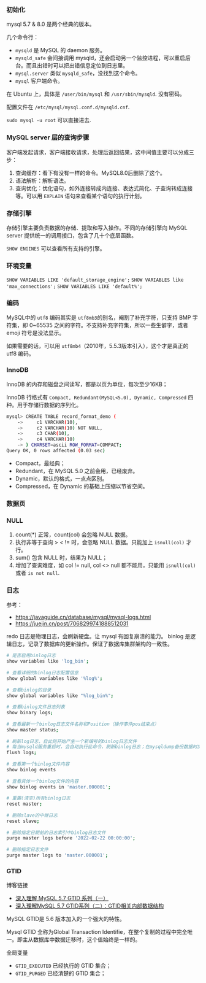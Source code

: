 
### 初始化

mysql 5.7 & 8.0 是两个经典的版本。

几个命令行：
- `mysqld` 是 MySQL 的 daemon 服务。
- `mysqld_safe` 会间接调用 mysqld，还会启动另一个监控进程，可以重启后台。而且出错时可以把出错信息定位到日志里。
- `mysql.server` 类似 `mysqld_safe`，没找到这个命令。
- `mysql` 客户端命令。

在 Ubuntu 上，具体是 `/user/bin/mysql` 和 `/usr/sbin/mysqld`. 没有密码。

配置文件在 `/etc/mysql/mysql.conf.d/mysqld.cnf`.

`sudo mysql -u root` 可以直接进去.

### MySQL server 层的查询步骤
客户端发起请求，客户端接收请求，处理后返回结果，这中间值主要可以分成三步：
1. 查询缓存：看下有没有一样的命令。MySQL8.0后删除了这个。
2. 语法解析：解析语法。
3. 查询优化：优化语句，如外连接转成内连接、表达式简化、子查询转成连接等。可以用 `EXPLAIN` 语句来查看某个语句的执行计划。

### 存储引擎
存储引擎主要负责数据的存储、提取和写入操作。不同的存储引擎向 MySQL server 提供统一的调用接口，包含了几十个底层函数。

`SHOW ENGINES` 可以查看所有支持的引擎。


### 环境变量
`SHOW VARIABLES LIKE 'default_storage_engine';`
`SHOW VARIABLES like 'max_connections';`
`SHOW VARIABLES LIKE 'default%';`

### 编码
MySQL中的 `utf8` 编码其实是 `utf8mb3`的别名，阉割了补充字符，只支持 BMP 字符集，即 0~65535 之间的字符。不支持补充字符集，所以一些生僻字，或者 emoji 符号是没法显示。

如果需要的话，可以用 `utf8mb4`（2010年，5.5.3版本引入），这个才是真正的 utf8 编码。

### InnoDB
InnoDB 的内存和磁盘之间读写，都是以页为单位，每次至少16KB；

InnoDB 行格式有 `Compact, Redundant(MySQL<5.0), Dynamic, Compressed` 四种。用于存储行数据的序列化。
```bash
mysql> CREATE TABLE record_format_demo (
    ->     c1 VARCHAR(10),
    ->     c2 VARCHAR(10) NOT NULL,
    ->     c3 CHAR(10),
    ->     c4 VARCHAR(10)
    -> ) CHARSET=ascii ROW_FORMAT=COMPACT;
Query OK, 0 rows affected (0.03 sec)
```

- Compact，最经典；
- Redundant，在 MySQL 5.0 之前会用，已经废弃。
- Dynamic，默认的格式，一点点区别。
- Compressed，在 Dynamic 的基础上压缩以节省空间。

### 数据页

### NULL
1. count(*) 正常，count(col) 会忽略 NULL 数据。
2. 执行非等于查询 > < != 时，会忽略 NULL 数据。只能加上 `isnull(col)` 才行。
3. sum() 包含 NULL 时，结果为 NULL；
4. 增加了查询难度，如 col != null, col <> null 都不能用，只能用 `isnull(col)` 或者 `is not null`.


### 日志
参考：
- https://javaguide.cn/database/mysql/mysql-logs.html
- https://juejin.cn/post/7068299741888512031

redo 日志是物理日志，会刷新硬盘。让 mysql 有回复崩溃的能力。
binlog 是逻辑日志，记录了数据库的更新操作。保证了数据库集群架构的一致性。

```bash
# 是否启用binlog日志
show variables like 'log_bin';
​
# 查看详细的binlog日志配置信息
show global variables like '%log%';
​
# 查看binlog的目录
show global variables like "%log_bin%";
​
# 查看binlog文件日志列表
show binary logs;
​
# 查看最新一个binlog日志文件名称和Position（操作事件pos结束点）
show master status;
​
# 刷新log日志，自此刻开始产生一个新编号的binlog日志文件
# 每当mysqld服务重启时，会自动执行此命令，刷新binlog日志；在mysqldump备份数据时加 -F 选项也会刷新binlog日志；
flush logs;
​
# 查看第一个binlog文件内容
show binlog events  
​
# 查看具体一个binlog文件的内容
show binlog events in 'master.000001';
​
# 重置(清空)所有binlog日志
reset master;
​
# 删除slave的中继日志
reset slave;
​
# 删除指定日期前的日志索引中binlog日志文件
purge master logs before '2022-02-22 00:00:00';
​
# 删除指定日志文件
purge master logs to 'master.000001';
```

### GTID
博客链接
- [深入理解 MySQL 5.7 GTID 系列（一）](https://cloud.tencent.com/developer/article/1395925)
- [深入理解MySQL 5.7 GTID系列（二）：GTID相关内部数据结构](https://cloud.tencent.com/developer/article/1396288)

MySQL GTID是 5.6 版本加入的一个强大的特性。

Mysql GTID 全称为Global Transaction Identifie，在整个复制的过程中完全唯一。即主从数据库中数据迁移时，这个值始终是一样的。

全局变量
- `GTID_EXECUTED` 已经执行的 GTID 集合；
- `GTID_PURGED` 已经清楚的 GTID 集合；
